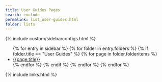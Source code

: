```yaml
---
title: User Guides Pages
search: exclude
permalink: list_user-guides.html
folder: lists
---
```


{% include custom/sidebarconfigs.html %}

<ul>
    {% for entry in sidebar %}
        {% for folder in entry.folders %}
            {% if folder.title == "User Guides" %}
                {% for page in folder.folderitems %}
                    <li><a href="{{ page.url | remove: "/" }}">{{page.title}}</a></li>
                {% endfor %}
            {% endif %}
        {% endfor %}
    {% endfor %}
</ul>

{% include links.html %}
